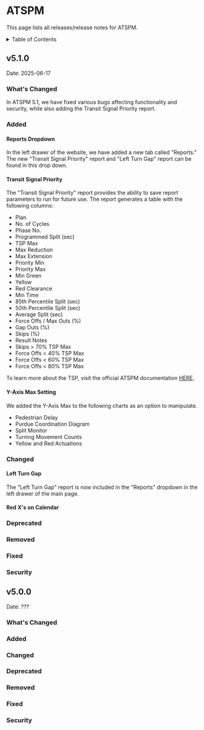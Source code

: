 <!-- markdownlint-disable no-duplicate-header no-emphasis-as-heading no-inline-html -->

# ATSPM

This page lists all releases/release notes for ATSPM. 

<details>
  <summary>Table of Contents</summary>
  stuff
</details>

<!-- To add a new release, copy from this template:

# v5.X.Y

Date: YYY-MM-DD

### What's Changed

### Added - for new features

### Changed - for changes in existing functionality

### Deprecated - for soon-to-be removed features

### Removed - for now-removed features

### Fixed - for any bug fixes

### Security - for vulnerabilities fixed

-->

## v5.1.0
Date: 2025-06-17

### What's Changed

In ATSPM 5.1, we have fixed various bugs affecting functionality and security, while also adding the Transit Signal Priority report.

### Added

#### Reports Dropdown

In the left drawer of the website, we have added a new tab called "Reports." The new "Transit Signal Priority" report and "Left Turn Gap" report can be found in this drop down.

#### Transit Signal Priority

The "Transit Signal Priority" report provides the ability to save report parameters to run for future use. The report generates a table with the following columns:

  - Plan
  - No. of Cycles
  - Phase No. 
  - Programmed Split (sec)
  - TSP Max
  - Max Reduction
  - Max Extension
  - Priority Min
  - Priority Max
  - Min Green
  - Yellow
  - Red Clearance
  - Min Time
  - 85th Percentile Split (sec)
  - 50th Percentile Split (sec)
  - Average Split (sec)
  - Force Offs / Max Outs (%)
  - Gap Outs (%)
  - Skips (%)
  - Result Notes
  - Skips > 70% TSP Max
  - Force Offs < 40% TSP Max
  - Force Offs < 60% TSP Max
  - Force Offs < 80% TSP Max

To learn more about the TSP, visit the official ATSPM documentation [HERE](https://drive.google.com/file/d/12iPy2ncM7NOX_Dwuv4ZNTq3PFNeGihnV/view?usp=sharing).

#### Y-Axis Max Setting

We added the Y-Axis Max to the following charts as an option to manipulate.

  - Pedestrian Delay
  - Purdue Coordination Diagram
  - Split Monitor
  - Turning Movement Counts
  - Yellow and Red Actuations

### Changed

#### Left Turn Gap

The "Left Turn Gap" report is now included in the "Reports" dropdown in the left drawer of the main page.

#### Red X's on Calendar

### Deprecated

### Removed

### Fixed

### Security

## v5.0.0
Date: ???

### What's Changed

### Added

### Changed

### Deprecated

### Removed

### Fixed

### Security
